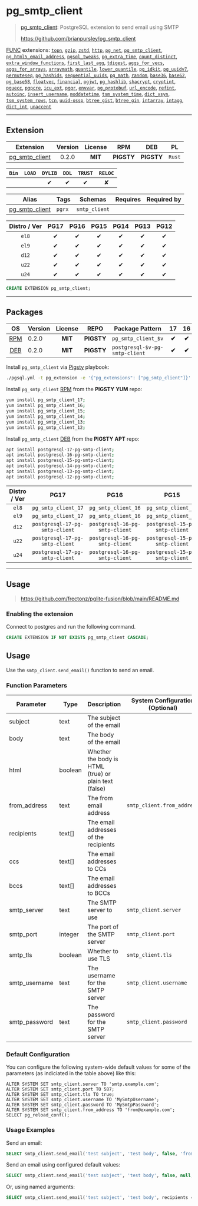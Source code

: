 # pg_smtp_client


> [pg_smtp_client](https://github.com/brianpursley/pg_smtp_client): PostgreSQL extension to send email using SMTP
>
> https://github.com/brianpursley/pg_smtp_client





[FUNC](/func) extensions: [`topn`](/topn), [`gzip`](/gzip), [`zstd`](/zstd), [`http`](/http), [`pg_net`](/pg_net), [`pg_smtp_client`](/pg_smtp_client), [`pg_html5_email_address`](/pg_html5_email_address), [`pgsql_tweaks`](/pgsql_tweaks), [`pg_extra_time`](/pg_extra_time), [`count_distinct`](/count_distinct), [`extra_window_functions`](/extra_window_functions), [`first_last_agg`](/first_last_agg), [`tdigest`](/tdigest), [`aggs_for_vecs`](/aggs_for_vecs), [`aggs_for_arrays`](/aggs_for_arrays), [`arraymath`](/arraymath), [`quantile`](/quantile), [`lower_quantile`](/lower_quantile), [`pg_idkit`](/pg_idkit), [`pg_uuidv7`](/pg_uuidv7), [`permuteseq`](/permuteseq), [`pg_hashids`](/pg_hashids), [`sequential_uuids`](/sequential_uuids), [`pg_math`](/pg_math), [`random`](/random), [`base36`](/base36), [`base62`](/base62), [`pg_base58`](/pg_base58), [`floatvec`](/floatvec), [`financial`](/financial), [`pgjwt`](/pgjwt), [`pg_hashlib`](/pg_hashlib), [`shacrypt`](/shacrypt), [`cryptint`](/cryptint), [`pguecc`](/pguecc), [`pgpcre`](/pgpcre), [`icu_ext`](/icu_ext), [`pgqr`](/pgqr), [`envvar`](/envvar), [`pg_protobuf`](/pg_protobuf), [`url_encode`](/url_encode), [`refint`](/refint), [`autoinc`](/autoinc), [`insert_username`](/insert_username), [`moddatetime`](/moddatetime), [`tsm_system_time`](/tsm_system_time), [`dict_xsyn`](/dict_xsyn), [`tsm_system_rows`](/tsm_system_rows), [`tcn`](/tcn), [`uuid-ossp`](/uuid-ossp), [`btree_gist`](/btree_gist), [`btree_gin`](/btree_gin), [`intarray`](/intarray), [`intagg`](/intagg), [`dict_int`](/dict_int), [`unaccent`](/unaccent)


-------
## Extension


| Extension | Version | License | RPM | DEB | PL |
|-----------|:-------:|:-------:|:---:|:---:|:--:|
| [pg_smtp_client](https://github.com/brianpursley/pg_smtp_client) | 0.2.0 | **<span class="tcblue">MIT</span>** | **<span class="tcwarn">PIGSTY</span>** | **<span class="tcwarn">PIGSTY</span>** | `Rust` |



| `Bin` | `LOAD` | `DYLIB` | `DDL` | `TRUST` | `RELOC` |
|:-----:|:------:|:-------:|:-----:|:-------:|:-------:|
|  |  | <span class="tcblue">✔</span> | <span class="tcblue">✔</span> | <span class="tcblue">✔</span> | <span class="tcwarn">✘</span> |



| Alias | Tags | Schemas | Requires | Required by |
|-------|------|---------|----------|-------------|
| [pg_smtp_client](/pg_smtp_client) | `pgrx` | `smtp_client` |  |  |



| Distro / Ver | PG17 | PG16 | PG15 | PG14 | PG13 | PG12 |
|:------------:|:----:|:----:|:----:|:----:|:----:|:----:|
| `el8` | <span class="tcblue">✔</span> | <span class="tcblue">✔</span> | <span class="tcblue">✔</span> | <span class="tcblue">✔</span> | <span class="tcblue">✔</span> | <span class="tcblue">✔</span> |
| `el9` | <span class="tcblue">✔</span> | <span class="tcblue">✔</span> | <span class="tcblue">✔</span> | <span class="tcblue">✔</span> | <span class="tcblue">✔</span> | <span class="tcblue">✔</span> |
| `d12` | <span class="tcblue">✔</span> | <span class="tcblue">✔</span> | <span class="tcblue">✔</span> | <span class="tcblue">✔</span> | <span class="tcblue">✔</span> | <span class="tcblue">✔</span> |
| `u22` | <span class="tcblue">✔</span> | <span class="tcblue">✔</span> | <span class="tcblue">✔</span> | <span class="tcblue">✔</span> | <span class="tcblue">✔</span> | <span class="tcblue">✔</span> |
| `u24` | <span class="tcblue">✔</span> | <span class="tcblue">✔</span> | <span class="tcblue">✔</span> | <span class="tcblue">✔</span> | <span class="tcblue">✔</span> | <span class="tcblue">✔</span> |





```sql
CREATE EXTENSION pg_smtp_client;
```

-----------


## Packages


| OS | Version | License | REPO | Package Pattern | 17 | 16 | 15 | 14 | 13 | 12 | Dependency |
|:--:|---------|:-------:|:----:|-----------------|:--:|:--:|:--:|:--:|:--:|:--:|------------|
| [RPM](/rpm) | 0.2.0 | **<span class="tcblue">MIT</span>** | **<span class="tcwarn">PIGSTY</span>** | `pg_smtp_client_$v` | **<span class="tcwarn">✔</span>** | **<span class="tcwarn">✔</span>** | **<span class="tcwarn">✔</span>** | **<span class="tcwarn">✔</span>** |  |  |  |
| [DEB](/deb) | 0.2.0 | **<span class="tcblue">MIT</span>** | **<span class="tcwarn">PIGSTY</span>** | `postgresql-$v-pg-smtp-client` | **<span class="tcwarn">✔</span>** | **<span class="tcwarn">✔</span>** | **<span class="tcwarn">✔</span>** | **<span class="tcwarn">✔</span>** |  |  |  |



Install `pg_smtp_client` via [Pigsty](https://pigsty.io/docs/pgext/usage/install/) playbook:

```bash
./pgsql.yml -t pg_extension -e '{"pg_extensions": ["pg_smtp_client"]}'
```


Install `pg_smtp_client` [RPM](/rpm) from the **<span class="tcwarn">PIGSTY</span>** **YUM** repo:

```bash
yum install pg_smtp_client_17;
yum install pg_smtp_client_16;
yum install pg_smtp_client_15;
yum install pg_smtp_client_14;
yum install pg_smtp_client_13;
yum install pg_smtp_client_12;
```


Install `pg_smtp_client` [DEB](/deb) from the **<span class="tcwarn">PIGSTY</span>** **APT** repo:

```bash
apt install postgresql-17-pg-smtp-client;
apt install postgresql-16-pg-smtp-client;
apt install postgresql-15-pg-smtp-client;
apt install postgresql-14-pg-smtp-client;
apt install postgresql-13-pg-smtp-client;
apt install postgresql-12-pg-smtp-client;
```




| Distro / Ver | PG17 | PG16 | PG15 | PG14 | PG13 | PG12 |
|:------------:|:----:|:----:|:----:|:----:|:----:|:----:|
| `el8` | `pg_smtp_client_17` | `pg_smtp_client_16` | `pg_smtp_client_15` | `pg_smtp_client_14` | `pg_smtp_client_13` | `pg_smtp_client_12` |
| `el9` | `pg_smtp_client_17` | `pg_smtp_client_16` | `pg_smtp_client_15` | `pg_smtp_client_14` | `pg_smtp_client_13` | `pg_smtp_client_12` |
| `d12` | `postgresql-17-pg-smtp-client` | `postgresql-16-pg-smtp-client` | `postgresql-15-pg-smtp-client` | `postgresql-14-pg-smtp-client` | `postgresql-13-pg-smtp-client` | `postgresql-12-pg-smtp-client` |
| `u22` | `postgresql-17-pg-smtp-client` | `postgresql-16-pg-smtp-client` | `postgresql-15-pg-smtp-client` | `postgresql-14-pg-smtp-client` | `postgresql-13-pg-smtp-client` | `postgresql-12-pg-smtp-client` |
| `u24` | `postgresql-17-pg-smtp-client` | `postgresql-16-pg-smtp-client` | `postgresql-15-pg-smtp-client` | `postgresql-14-pg-smtp-client` | `postgresql-13-pg-smtp-client` | `postgresql-12-pg-smtp-client` |





--------

## Usage

> https://github.com/frectonz/pglite-fusion/blob/main/README.md

### Enabling the extension

Connect to postgres and run the following command.

```sql
CREATE EXTENSION IF NOT EXISTS pg_smtp_client CASCADE;
```

## Usage

Use the `smtp_client.send_email()` function to send an email.

### Function Parameters

| Parameter     | Type    | Description                                           | System Configuration (Optional) |
|---------------|---------|-------------------------------------------------------|---------------------------------|
| subject       | text    | The subject of the email                              |                                 |
| body          | text    | The body of the email                                 |                                 |
| html          | boolean | Whether the body is HTML (true) or plain text (false) |                                 |
| from_address  | text    | The from email address                                | `smtp_client.from_address`      |
| recipients    | text[]  | The email addresses of the recipients                 |                                 |
| ccs           | text[]  | The email addresses to CCs                            |                                 |
| bccs          | text[]  | The email addresses to BCCs                           |                                 |
| smtp_server   | text    | The SMTP server to use                                | `smtp_client.server`            |
| smtp_port     | integer | The port of the SMTP server                           | `smtp_client.port`              |
| smtp_tls      | boolean | Whether to use TLS                                    | `smtp_client.tls`               |
| smtp_username | text    | The username for the SMTP server                      | `smtp_client.username`          |
| smtp_password | text    | The password for the SMTP server                      | `smtp_client.password`          |

### Default Configuration

You can configure the following system-wide default values for some of the parameters (as indiciated in the table above) like this:

```
ALTER SYSTEM SET smtp_client.server TO 'smtp.example.com';
ALTER SYSTEM SET smtp_client.port TO 587;
ALTER SYSTEM SET smtp_client.tls TO true;
ALTER SYSTEM SET smtp_client.username TO 'MySmtpUsername';
ALTER SYSTEM SET smtp_client.password TO 'MySmtpPassword';
ALTER SYSTEM SET smtp_client.from_address TO 'from@example.com';
SELECT pg_reload_conf();
```

### Usage Examples

Send an email:
```sql
SELECT smtp_client.send_email('test subject', 'test body', false, 'from@example.com', array['to@example.com'], null, null, 'smtp.example.com', 587, true, 'username', 'password');
```

Send an email using configured default values:
```sql
SELECT smtp_client.send_email('test subject', 'test body', false, null, array['to@example.com']);
```

Or, using named arguments:
```sql
SELECT smtp_client.send_email('test subject', 'test body', recipients => array['to@example.com']);
```
